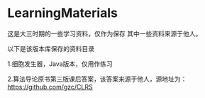 # LearningMaterials
这是大三时期的一些学习资料，仅作为保存 其中一些资料来源于他人。

以下是该版本库保存的资料目录

 1.细胞发生器，Java版本，仅用作练习 
 
 2.算法导论原书第三版课后答案，该答案来源于他人，源地址为：https://github.com/gzc/CLRS
